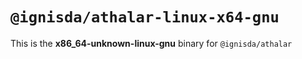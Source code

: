 # `@ignisda/athalar-linux-x64-gnu`

This is the **x86_64-unknown-linux-gnu** binary for `@ignisda/athalar`
